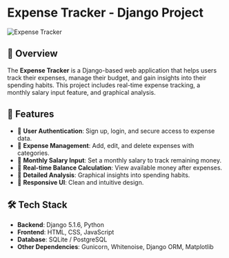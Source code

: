 # Expense Tracker - Django Project

![Expense Tracker](https://your-project-image-url.com)

## 📌 Overview
The **Expense Tracker** is a Django-based web application that helps users track their expenses, manage their budget, and gain insights into their spending habits. This project includes real-time expense tracking, a monthly salary input feature, and graphical analysis.

## 🚀 Features
- 🔹 **User Authentication**: Sign up, login, and secure access to expense data.
- 🔹 **Expense Management**: Add, edit, and delete expenses with categories.
- 🔹 **Monthly Salary Input**: Set a monthly salary to track remaining money.
- 🔹 **Real-time Balance Calculation**: View available money after expenses.
- 🔹 **Detailed Analysis**: Graphical insights into spending habits.
- 🔹 **Responsive UI**: Clean and intuitive design.

## 🛠️ Tech Stack
- **Backend**: Django 5.1.6, Python
- **Frontend**: HTML, CSS, JavaScript
- **Database**: SQLite / PostgreSQL
- **Other Dependencies**: Gunicorn, Whitenoise, Django ORM, Matplotlib


